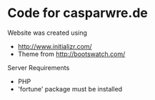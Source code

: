 Code for casparwre.de
============

Website was created using
* http://www.initializr.com/
* Theme from http://bootswatch.com/

Server Requirements
* PHP
* 'fortune' package must be installed